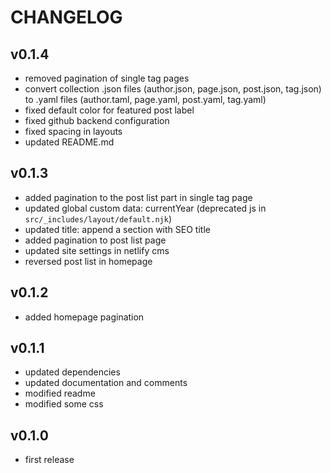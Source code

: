 # CHANGELOG

## v0.1.4
* removed pagination of single tag pages
* convert collection .json files (author.json, page.json, post.json, tag.json) to .yaml files (author.taml, page.yaml, post.yaml, tag.yaml)
* fixed default color for featured post label
* fixed github backend configuration
* fixed spacing in layouts
* updated README.md
## v0.1.3
* added pagination to the post list part in single tag page
* updated global custom data: currentYear (deprecated js in `src/_includes/layout/default.njk`)
* updated title: append a section with SEO title
* added pagination to post list page
* updated site settings in netlify cms
* reversed post list in homepage
## v0.1.2
* added homepage pagination
## v0.1.1
* updated dependencies
* updated documentation and comments
* modified readme
* modified some css
## v0.1.0
* first release